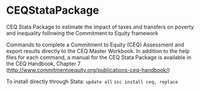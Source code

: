 # CEQStataPackage
CEQ Stata Package to estimate the impact of taxes and transfers on poverty and inequality following the Commitment to Equity framework

Commands to complete a Commitment to Equity (CEQ) Assessment and export results directly to the CEQ Master Workbook. In addition to the help files for each command, a manual for the CEQ Stata Package is available in the CEQ Handbook, Chapter 7 (http://www.commitmentoequity.org/publications-ceq-handbook/)

To install directly through Stata:
`update all`
`ssc install ceq, replace`
